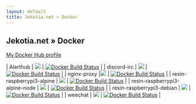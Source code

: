 ```yaml
---
layout: default
title: Jekotia.net » Docker
---
```


## Jekotia.net » Docker
[My Docker Hub profile](https://hub.docker.com/u/jekotia/)

| Alerthub | [![](https://images.microbadger.com/badges/image/jekotia/alerthub.svg)](https://microbadger.com/images/jekotia/alerthub "Get your own image badge on microbadger.com") | [![Docker Build Status](https://img.shields.io/docker/build/jekotia/alerthub.svg)](https://hub.docker.com/r/jekotia/alerthub/) |
| discord-irc | [![](https://images.microbadger.com/badges/image/jekotia/discord-irc.svg)](https://microbadger.com/images/jekotia/discord-irc "Get your own image badge on microbadger.com") | [![Docker Build Status](https://img.shields.io/docker/build/jekotia/discord-irc.svg)](https://hub.docker.com/r/jekotia/discord-irc/) |
| nginx-proxy |[![](https://images.microbadger.com/badges/image/jekotia/nginx-proxy.svg)](https://microbadger.com/images/jekotia/nginx-proxy "Get your own image badge on microbadger.com") | [![Docker Build Status](https://img.shields.io/docker/build/jekotia/nginx-proxy.svg)](https://hub.docker.com/r/jekotia/nginx-proxy/) |
| resin-raspberrypi3-alpine | [![](https://images.microbadger.com/badges/image/jekotia/resin-raspberrypi3-alpine.svg)](https://microbadger.com/images/jekotia/resin-raspberrypi3-alpine "Get your own image badge on microbadger.com") | [![Docker Build Status](https://img.shields.io/docker/build/jekotia/resin-raspberrypi3-alpine.svg)](https://hub.docker.com/r/jekotia/resin-raspberrypi3-alpine/) |
| resin-raspberrypi3-alpine-node | [![](https://images.microbadger.com/badges/image/jekotia/resin-raspberrypi3-alpine-node.svg)](https://microbadger.com/images/jekotia/resin-raspberrypi3-alpine-node "Get your own image badge on microbadger.com") | [![Docker Build Status](https://img.shields.io/docker/build/jekotia/resin-raspberrypi3-alpine-node.svg)](https://hub.docker.com/r/jekotia/resin-raspberrypi3-alpine-node/) |
| resin-raspberrypi3-debian | [![](https://images.microbadger.com/badges/image/jekotia/resin-raspberrypi3-debian.svg)](https://microbadger.com/images/jekotia/resin-raspberrypi3-debian "Get your own image badge on microbadger.com") | [![Docker Build Status](https://img.shields.io/docker/build/jekotia/resin-raspberrypi3-debian.svg)](https://hub.docker.com/r/jekotia/resin-raspberrypi3-debian/) |
| weechat | [![](https://images.microbadger.com/badges/image/jekotia/weechat.svg)](https://microbadger.com/images/jekotia/weechat "Get your own image badge on microbadger.com") | [![Docker Build Status](https://img.shields.io/docker/build/jekotia/weechat.svg)](https://hub.docker.com/r/jekotia/weechat/) |
